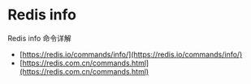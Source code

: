 # Redis info

Redis info 命令详解

- [https://redis.io/commands/info/](https://redis.io/commands/info/)
- [https://redis.com.cn/commands.html](https://redis.com.cn/commands.html)